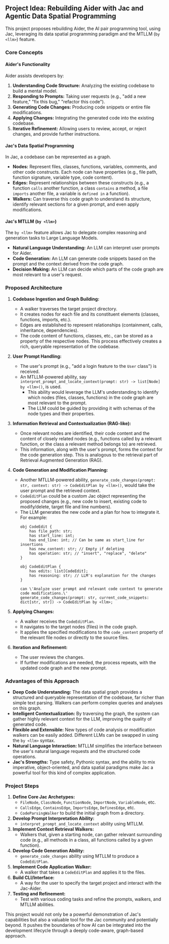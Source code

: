 ## Project Idea: Rebuilding Aider with Jac and Agentic Data Spatial Programming

This project proposes rebuilding Aider, the AI pair programming tool, using Jac, leveraging its data spatial programming paradigm and the MTLLM (`by <llm>`) feature.

### Core Concepts

#### Aider's Functionality

Aider assists developers by:

1.  **Understanding Code Structure:** Analyzing the existing codebase to build a mental model.
2.  **Responding to Prompts:** Taking user requests (e.g., "add a new feature," "fix this bug," "refactor this code").
3.  **Generating Code Changes:** Producing code snippets or entire file modifications.
4.  **Applying Changes:** Integrating the generated code into the existing codebase.
5.  **Iterative Refinement:** Allowing users to review, accept, or reject changes, and provide further instructions.

#### Jac's Data Spatial Programming

In Jac, a codebase can be represented as a graph.

*   **Nodes:** Represent files, classes, functions, variables, comments, and other code constructs. Each node can have properties (e.g., file path, function signature, variable type, code content).
*   **Edges:** Represent relationships between these constructs (e.g., a function `calls` another function, a class `contains` a method, a file `imports` another file, a variable is `defined in` a function).
*   **Walkers:** Can traverse this code graph to understand its structure, identify relevant sections for a given prompt, and even apply modifications.

#### Jac's MTLLM (`by <llm>`)

The `by <llm>` feature allows Jac to delegate complex reasoning and generation tasks to Large Language Models.

*   **Natural Language Understanding:** An LLM can interpret user prompts for Aider.
*   **Code Generation:** An LLM can generate code snippets based on the prompt and the context derived from the code graph.
*   **Decision Making:** An LLM can decide which parts of the code graph are most relevant to a user's request.

### Proposed Architecture

1.  **Codebase Ingestion and Graph Building:**
    *   A walker traverses the target project directory.
    *   It creates nodes for each file and its constituent elements (classes, functions, imports, etc.).
    *   Edges are established to represent relationships (containment, calls, inheritance, dependencies).
    *   The code content of functions, classes, etc., can be stored as a property of the respective nodes. This process effectively creates a rich, queryable representation of the codebase.

2.  **User Prompt Handling:**
    *   The user's prompt (e.g., "add a login feature to the `User` class") is received.
    *   An MTLLM-powered ability, say `interpret_prompt_and_locate_context(prompt: str) -> list[Node] by <llm>()`, is used.
        *   This ability would leverage the LLM's understanding to identify which nodes (files, classes, functions) in the code graph are most relevant to the prompt.
        *   The LLM could be guided by providing it with schemas of the node types and their properties.

3.  **Information Retrieval and Contextualization (RAG-like):**
    *   Once relevant nodes are identified, their code content and the content of closely related nodes (e.g., functions called by a relevant function, or the class a relevant method belongs to) are retrieved.
    *   This information, along with the user's prompt, forms the context for the code generation step. This is analogous to the retrieval part of Retrieval Augmented Generation (RAG).

4.  **Code Generation and Modification Planning:**
    *   Another MTLLM-powered ability, `generate_code_changes(prompt: str, context: str) -> CodeEditPlan by <llm>()`, would take the user prompt and the retrieved context.
    *   `CodeEditPlan` could be a custom Jac object representing the proposed changes (e.g., new code to insert, existing code to modify/delete, target file and line numbers).
    *   The LLM generates the new code and a plan for how to integrate it. For example:
        ```jac
        obj CodeEdit {
            has file_path: str;
            has start_line: int;
            has end_line: int; // Can be same as start_line for insertions
            has new_content: str; // Empty if deleting
            has operation: str; // "insert", "replace", "delete"
        }

        obj CodeEditPlan {
            has edits: list[CodeEdit];
            has reasoning: str; // LLM's explanation for the changes
        }

        can \'Analyze user prompt and relevant code context to generate code modifications.\'
        generate_code_changes(prompt: str, current_code_snippets: dict[str, str]) -> CodeEditPlan by <llm>;
        ```

5.  **Applying Changes:**
    *   A walker receives the `CodeEditPlan`.
    *   It navigates to the target nodes (files) in the code graph.
    *   It applies the specified modifications to the `code_content` property of the relevant file nodes or directly to the source files.

6.  **Iteration and Refinement:**
    *   The user reviews the changes.
    *   If further modifications are needed, the process repeats, with the updated code graph and the new prompt.

### Advantages of this Approach

*   **Deep Code Understanding:** The data spatial graph provides a structured and queryable representation of the codebase, far richer than simple text parsing. Walkers can perform complex queries and analyses on this graph.
*   **Intelligent Contextualization:** By traversing the graph, the system can gather highly relevant context for the LLM, improving the quality of generated code.
*   **Flexible and Extensible:** New types of code analysis or modification walkers can be easily added. Different LLMs can be swapped in using the `by <llm>` syntax.
*   **Natural Language Interaction:** MTLLM simplifies the interface between the user's natural language requests and the structured code operations.
*   **Jac's Strengths:** Type safety, Pythonic syntax, and the ability to mix imperative, object-oriented, and data spatial paradigms make Jac a powerful tool for this kind of complex application.

### Project Steps

1.  **Define Core Jac Archetypes:**
    *   `FileNode`, `ClassNode`, `FunctionNode`, `ImportNode`, `VariableNode`, etc.
    *   `CallsEdge`, `ContainsEdge`, `ImportsEdge`, `DefinesEdge`, etc.
    *   `CodeParsingWalker` to build the initial graph from a directory.
2.  **Develop Prompt Interpretation Ability:**
    *   `interpret_prompt_and_locate_context` ability using MTLLM.
3.  **Implement Context Retrieval Walkers:**
    *   Walkers that, given a starting node, can gather relevant surrounding code (e.g., all methods in a class, all functions called by a given function).
4.  **Develop Code Generation Ability:**
    *   `generate_code_changes` ability using MTLLM to produce a `CodeEditPlan`.
5.  **Implement Code Application Walker:**
    *   A walker that takes a `CodeEditPlan` and applies it to the files.
6.  **Build CLI/Interface:**
    *   A way for the user to specify the target project and interact with the Jac-Aider.
7.  **Testing and Refinement:**
    *   Test with various coding tasks and refine the prompts, walkers, and MTLLM abilities.

This project would not only be a powerful demonstration of Jac's capabilities but also a valuable tool for the Jac community and potentially beyond. It pushes the boundaries of how AI can be integrated into the development lifecycle through a deeply code-aware, graph-based approach.

